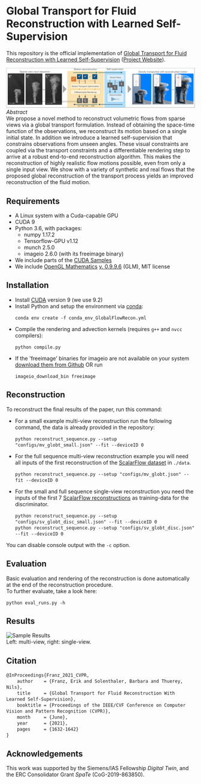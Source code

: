 # Global Transport for Fluid Reconstruction with Learned Self-Supervision

This repository is the official implementation of [Global Transport for Fluid Reconstruction with Learned Self-Supervision](https://arxiv.org/abs/2104.06031) ([Project Website](https://ge.in.tum.de/publications/2021-franz-globtrans/)). 

![Overview Image](images/teaser.PNG)  
*Abstract*  
We propose a novel method to reconstruct volumetric flows from sparse views via a global transport formulation. Instead of obtaining the space-time function of the observations, we reconstruct its motion based on a single initial state. In addition we introduce a learned self-supervision that constrains observations from unseen angles. These visual constraints are coupled via the transport constraints and a differentiable rendering step to arrive at a robust end-to-end reconstruction algorithm. This makes the reconstruction of highly realistic flow motions possible, even from only a single input view. We show with a variety of synthetic and real flows that the proposed global reconstruction of the transport process yields an improved reconstruction of the fluid motion.

## Requirements
- A Linux system with a Cuda-capable GPU
- CUDA 9
- Python 3.6, with packages:
	- numpy 1.17.2
	- Tensorflow-GPU v1.12
	- munch 2.5.0
	- imageio 2.6.0 (with its freeimage binary)
- We include parts of the [CUDA Samples](https://github.com/NVIDIA/cuda-samples)
- We include [OpenGL Mathematics](https://glm.g-truc.net/0.9.9/index.html) [v.  0.9.9.6](https://github.com/g-truc/glm/tree/0.9.9.6) (GLM), MIT license

## Installation

- Install [CUDA](https://docs.nvidia.com/cuda/cuda-installation-guide-linux/index.html) version 9 (we use 9.2)
- Install Python and setup the environment via [conda](https://docs.conda.io/en/latest/miniconda.html):
	```
	conda env create -f conda_env_GlobalFlowRecon.yml
	```
- Compile the rendering and advection kernels (requires `g++` and `nvcc` compilers):
	```
	python compile.py
	```
- If the 'freeimage' binaries for imageio are not available on your system [download them from Github](https://github.com/imageio/imageio-binaries) OR run
	```
	imageio_download_bin freeimage
	```

## Reconstruction

To reconstruct the final results of the paper, run this command:
- For a small example multi-view reconstruction run the following command, the data is already provided in the repository:
	```
	python reconstruct_sequence.py --setup "configs/mv_globt_small.json" --fit --deviceID 0
	```
- For the full sequence multi-view reconstruction example you will need all inputs of the first reconstruction of the [ScalarFlow dataset](https://ge.in.tum.de/publications/2019-scalarflow-eckert/) in `./data`.
	```
	python reconstruct_sequence.py --setup "configs/mv_globt.json" --fit --deviceID 0
	```
- For the small and full sequence single-view reconstruction you need the inputs of the first 7 [ScalarFlow reconstructions](https://ge.in.tum.de/publications/2019-scalarflow-eckert/) as training-data for the discriminator.
	```
	python reconstruct_sequence.py --setup "configs/sv_globt_disc_small.json" --fit --deviceID 0
	python reconstruct_sequence.py --setup "configs/sv_globt_disc.json" --fit --deviceID 0
	```

You can disable console output with the `-c` option.

## Evaluation

Basic evaluation and rendering of the reconstruction is done automatically at the end of the reconstruction procedure.  
To further evaluate, take a look here:
```
python eval_runs.py -h
```

## Results

![Sample Results](images/results.gif)  
Left: multi-view, right: single-view.

## Citation
```
@InProceedings{Franz_2021_CVPR,
    author    = {Franz, Erik and Solenthaler, Barbara and Thuerey, Nils},
    title     = {Global Transport for Fluid Reconstruction With Learned Self-Supervision},
    booktitle = {Proceedings of the IEEE/CVF Conference on Computer Vision and Pattern Recognition (CVPR)},
    month     = {June},
    year      = {2021},
    pages     = {1632-1642}
}
```

## Acknowledgements
This work was supported by the Siemens/IAS Fellowship *Digital Twin*, and the ERC Consolidator Grant *SpaTe* (CoG-2019-863850).
